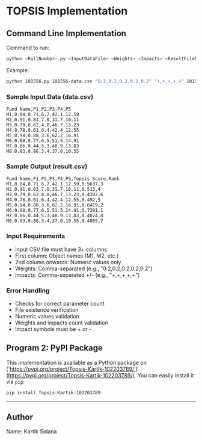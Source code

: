 # TOPSIS Implementation

## Command Line Implementation
Command to run:
```bash
python <RollNumber>.py <InputDataFile> <Weights> <Impacts> <ResultFileName>
```

Example:
```bash
python 101556.py 101556-data.csv "0.2,0.2,0.2,0.2,0.2" "+,+,+,+,+" 101556-result.csv
```

### Sample Input Data (data.csv)
```
Fund Name,P1,P2,P3,P4,P5
M1,0.84,0.71,6.7,42.1,12.59
M2,0.91,0.83,7.0,31.7,10.11
M3,0.79,0.62,4.8,46.7,13.23
M4,0.78,0.61,6.4,42.4,12.55
M5,0.94,0.88,3.6,62.2,16.91
M6,0.88,0.77,6.5,51.5,14.91
M7,0.66,0.44,5.3,48.9,13.83
M8,0.93,0.86,3.4,37.0,10.55
```

### Sample Output (result.csv)
```
Fund Name,P1,P2,P3,P4,P5,Topsis Score,Rank
M1,0.84,0.71,6.7,42.1,12.59,0.5637,3
M2,0.91,0.83,7.0,31.7,10.11,0.513,4
M3,0.79,0.62,4.8,46.7,13.23,0.4392,6
M4,0.78,0.61,6.4,42.4,12.55,0.492,5
M5,0.94,0.88,3.6,62.2,16.91,0.6419,2
M6,0.88,0.77,6.5,51.5,14.91,0.7381,1
M7,0.66,0.44,5.3,48.9,13.83,0.4074,8
M8,0.93,0.86,3.4,37.0,10.55,0.4085,7
```

### Input Requirements
- Input CSV file must have 3+ columns
- First column: Object names (M1, M2, etc.)
- 2nd column onwards: Numeric values only
- Weights: Comma-separated (e.g., "0.2,0.2,0.2,0.2,0.2")
- Impacts: Comma-separated +/- (e.g., "+,+,+,+,+")

### Error Handling
- Checks for correct parameter count
- File existence verification
- Numeric values validation
- Weights and impacts count validation
- Impact symbols must be + or -
## Program 2: PyPI Package
This implementation is available as a Python package on ['https://pypi.org/project/Topsis-Kartik-102203789/'](https://pypi.org/project/Topsis-Kartik-102203789/). You can easily install it via `pip`:

```bash
pip install Topsis-Kartik-102203789
```
---



## Author
Name: Kartik Sidana
